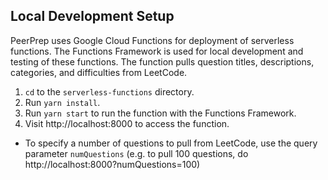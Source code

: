 ## Local Development Setup
PeerPrep uses Google Cloud Functions for deployment of serverless functions. The Functions Framework is used for local development and testing of these functions. The function pulls question titles, descriptions, categories, and difficulties from LeetCode.
1. `cd` to the `serverless-functions` directory.
1. Run `yarn install`.
1. Run `yarn start` to run the function with the Functions Framework.
1. Visit http://localhost:8000 to access the function.
  - To specify a number of questions to pull from LeetCode, use the query parameter `numQuestions` (e.g. to pull 100 questions, do http://localhost:8000?numQuestions=100)
